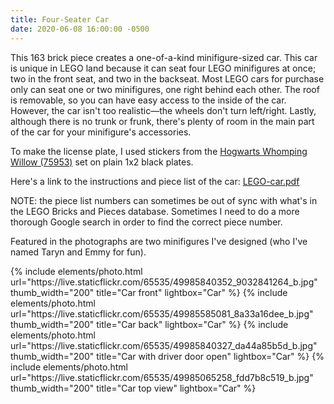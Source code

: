 ```yaml
---
title: Four-Seater Car
date: 2020-06-08 16:00:00 -0500
---
```


This 163 brick piece creates a one-of-a-kind minifigure-sized car. This car is unique in LEGO land because it can seat four LEGO minifigures at once; two in the front seat, and two in the backseat. Most LEGO cars for purchase only can seat one or two minifigures, one right behind each other. The roof is removable, so you can have easy access to the inside of the car. However, the car isn't too realistic—the wheels don't turn left/right. Lastly, although there is no trunk or frunk, there's plenty of room in the main part of the car for your minifigure's accessories.

To make the license plate, I used stickers from the [Hogwarts Whomping Willow (75953)](https://www.lego.com/en-us/product/hogwarts-whomping-willow-75953) set on plain 1x2 black plates.

Here's a link to the instructions and piece list of the car: <a href="/assets/resources/LEGO-car.pdf" target="_blank">LEGO-car.pdf</a>

NOTE: the piece list numbers can sometimes be out of sync with what's in the LEGO Bricks and Pieces database. Sometimes I need to do a more thorough Google search in order to find the correct piece number.

Featured in the photographs are two minifigures I've designed (who I've named Taryn and Emmy for fun).

<div class="text-center">
  {% include elements/photo.html
      url="https://live.staticflickr.com/65535/49985840352_9032841264_b.jpg"
      thumb_width="200" title="Car front" lightbox="Car"
  %}
  {% include elements/photo.html
      url="https://live.staticflickr.com/65535/49985585081_8a33a16dee_b.jpg"
      thumb_width="200" title="Car back" lightbox="Car"
  %}
  {% include elements/photo.html
      url="https://live.staticflickr.com/65535/49985840327_da44a85b5d_b.jpg"
      thumb_width="200" title="Car with driver door open" lightbox="Car"
  %}
  {% include elements/photo.html
      url="https://live.staticflickr.com/65535/49985065258_fdd7b8c519_b.jpg"
      thumb_width="200" title="Car top view" lightbox="Car"
  %}
</div>
